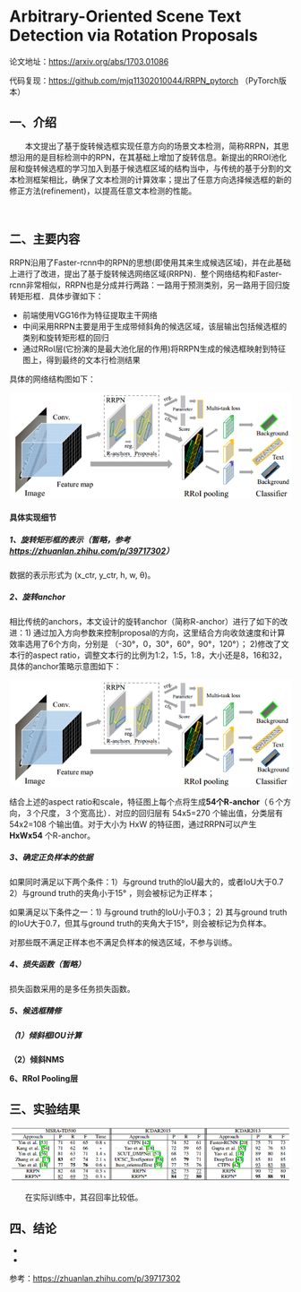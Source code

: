 # **Arbitrary-Oriented Scene Text Detection via Rotation Proposals**

论文地址：<https://arxiv.org/abs/1703.01086>

代码复现：<https://github.com/mjq11302010044/RRPN_pytorch> （PyTorch版本）



## 一、介绍

&emsp;&emsp;本文提出了基于旋转候选框实现任意方向的场景文本检测，简称RRPN，其思想沿用的是目标检测中的RPN，在其基础上增加了旋转信息。新提出的RROI池化层和旋转候选框的学习加入到基于候选框区域的结构当中，与传统的基于分割的文本检测框架相比，确保了文本检测的计算效率；提出了任意方向选择候选框的新的修正方法(refinement)，以提高任意文本检测的性能。



&emsp;&emsp;



## 二、主要内容

RRPN沿用了Faster-rcnn中的RPN的思想(即使用其来生成候选区域)，并在此基础上进行了改进，提出了基于旋转候选网络区域(RRPN)．整个网络结构和Faster-rcnn非常相似，RRPN也是分成并行两路：一路用于预测类别，另一路用于回归旋转矩形框．具体步骤如下：

- 前端使用VGG16作为特征提取主干网络
- 中间采用RRPN主要是用于生成带倾斜角的候选区域，该层输出包括候选框的类别和旋转矩形框的回归
- 通过RRoI层(它扮演的是最大池化层的作用)将RRPN生成的候选框映射到特征图上，得到最终的文本行检测结果

具体的网络结构图如下：

![这里随便写文字](https://github.com/clw5180/CV_Paper/blob/master/res/RRPN/1.png)



####  具体实现细节

##### 1、旋转矩形框的表示（暂略，参考<https://zhuanlan.zhihu.com/p/39717302>）

数据的表示形式为 (x_ctr, y_ctr, h, w, θ)。



##### 2、旋转anchor

相比传统的anchors，本文设计的旋转anchor（简称R-anchor）进行了如下的改进：1) 通过加入方向参数来控制proposal的方向，这里结合方向收敛速度和计算效率选用了6个方向，分别是 （-30°，0，30°，60°，90°，120°）； 2)修改了文本行的aspect ratio，调整文本行的比例为1:2，1:5，1:8，大小还是8，16和32，具体的anchor策略示意图如下：

![这里随便写文字](https://github.com/clw5180/CV_Paper/blob/master/res/RRPN/1.png)

结合上述的aspect ratio和scale，特征图上每个点将生成**54个R-anchor**（６个方向，３个尺度，３个宽高比）．对应的回归层有 54x5=270 个输出值，分类层有 54x2=108 个输出值。对于大小为 HxW 的特征图，通过RRPN可以产生 **HxWx54** 个R-anchor。



##### 3、确定正负样本的依据

如果同时满足以下两个条件：1）与ground truth的IoU最大的，或者IoU大于0.7    2）与ground truth的夹角小于15° ，则会被标记为正样本；

如果满足以下条件之一：1) 与ground truth的IoU小于0.3；  2) 其与ground truth的IoU大于0.7，但其与ground truth的夹角大于15°，则会被标记为负样本。

对那些既不满足正样本也不满足负样本的候选区域，不参与训练。



##### 4、损失函数（暂略）
损失函数采用的是多任务损失函数。



##### 5、候选框精修

##### （1）倾斜框IOU计算



**（2）倾斜NMS**



**6、RRoI Pooling层**





## 三、实验结果

![这里随便写文字](https://github.com/clw5180/CV_Paper/blob/master/res/RRPN/3.png)

&emsp;&emsp;在实际训练中，其召回率比较低。



## 四、结论

* 
* 



参考：<https://zhuanlan.zhihu.com/p/39717302>